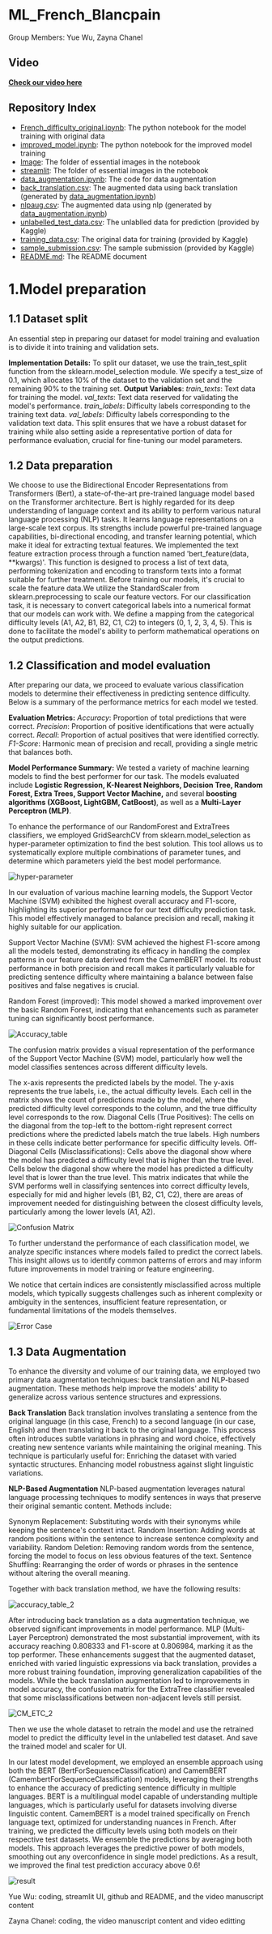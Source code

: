# ML_French_Blancpain
Group Members: Yue Wu, Zayna Chanel

## Video
 **[Check our video here](https://youtu.be/ZaAc7edc38Q)**


## Repository Index
- [French_difficulty_original.ipynb](/French_difficulty_original.ipynb): The python notebook for the model training with original data
- [improved_model.ipynb](/improved_model.ipynb): The python notebook for the improved model training 
- [Image](/Image): The folder of essential images in the notebook
- [streamlit](/streamlit): The folder of essential images in the notebook
- [data_augmentation.ipynb](/data_augmentation.ipynb): The code for data augmentation
- [back_translation.csv](/back_translation.csv): The augmented data using back translation (generated by [data_augmentation.ipynb](/data_augmentation.ipynb))
- [nlpaug.csv](/nlpaug.csv): The augmented data using nlp (generated by [data_augmentation.ipynb](/data_augmentation.ipynb))
- [unlabelled_test_data.csv](/unlabelled_test_data.csv): The unlablled data for prediction (provided by Kaggle)
- [training_data.csv](/training_data.csv): The original data for training (provided by Kaggle)
- [sample_submission.csv](/sample_submission.csv): The sample submission (provided by Kaggle)
- [README.md](/README.md): The README document

# 1.Model preparation
## 1.1 Dataset split
An essential step in preparing our dataset for model training and evaluation is to divide it into training and validation sets.

**Implementation Details:**
To split our dataset, we use the train_test_split function from the sklearn.model_selection module. We specify a test_size of 0.1, which allocates 10% of the dataset to the validation set and the remaining 90% to the training set.
**Output Variables**:
_train_texts_: Text data for training the model.
_val_texts_: Text data reserved for validating the model's performance.
_train_labels_: Difficulty labels corresponding to the training text data.
_val_labels_: Difficulty labels corresponding to the validation text data.
This split ensures that we have a robust dataset for training while also setting aside a representative portion of data for performance evaluation, crucial for fine-tuning our model parameters.

## 1.2 Data preparation
We choose to use the Bidirectional Encoder Representations from Transformers (Bert), a state-of-the-art pre-trained language model based on the Transformer architecture. Bert is highly regarded for its deep understanding of language context and its ability to perform various natural language processing (NLP) tasks. It learns language representations on a large-scale text corpus. Its strengths include powerful pre-trained language capabilities, bi-directional encoding, and transfer learning potential, which make it ideal for extracting textual features.
We implemented the text feature extraction process through a function named 'bert_feature(data, **kwargs)'. This function is designed to process a list of text data, performing tokenization and encoding to transform texts into a format suitable for further treatment. 
Before training our models, it's crucial to scale the feature data.We utilize the StandardScaler from sklearn.preprocessing to scale our feature vectors. 
For our classification task, it is necessary to convert categorical labels into a numerical format that our models can work with. We define a mapping from the categorical difficulty levels (A1, A2, B1, B2, C1, C2) to integers (0, 1, 2, 3, 4, 5). This is done to facilitate the model's ability to perform mathematical operations on the output predictions.

## 1.2 Classification and model evaluation 
After preparing our data, we proceed to evaluate various classification models to determine their effectiveness in predicting sentence difficulty. Below is a summary of the performance metrics for each model we tested.

**Evaluation Metrics:**
_Accuracy_: Proportion of total predictions that were correct.
_Precision_: Proportion of positive identifications that were actually correct.
_Recall_: Proportion of actual positives that were identified correctly.
_F1-Score_: Harmonic mean of precision and recall, providing a single metric that balances both.

**Model Performance Summary:**
We tested a variety of machine learning models to find the best performer for our  task. The models evaluated include **Logistic Regression, K-Nearest Neighbors, Decision Tree, Random Forest, Extra Trees, Support Vector Machine,** and several **boosting algorithms (XGBoost, LightGBM, CatBoost)**, as well as a **Multi-Layer Perceptron (MLP)**. 

To enhance the performance of our RandomForest and ExtraTrees classifiers, we employed GridSearchCV from sklearn.model_selection as hyper-parameter optimization to find the best solution. This tool allows us to systematically explore multiple combinations of parameter tunes, and determine which parameters yield the best model performance.

![hyper-parameter](Image/hypertext_original.png)

In our evaluation of various machine learning models, the Support Vector Machine (SVM) exhibited the highest overall accuracy and F1-score, highlighting its superior performance for our text difficulty prediction task. This model effectively managed to balance precision and recall, making it highly suitable for our application.

Support Vector Machine (SVM): SVM achieved the highest F1-score among all the models tested, demonstrating its efficacy in handling the complex patterns in our feature data derived from the CamemBERT model. Its robust performance in both precision and recall makes it particularly valuable for predicting sentence difficulty where maintaining a balance between false positives and false negatives is crucial.

Random Forest (improved): This model showed a marked improvement over the basic Random Forest, indicating that enhancements such as parameter tuning can significantly boost performance.

![Accuracy_table](/Image/accuracy_table_original.png)

The confusion matrix provides a visual representation of the performance of the Support Vector Machine (SVM) model, particularly how well the model classifies sentences across different difficulty levels.

The x-axis represents the predicted labels by the model.
The y-axis represents the true labels, i.e., the actual difficulty levels.
Each cell in the matrix shows the count of predictions made by the model, where the predicted difficulty level corresponds to the column, and the true difficulty level corresponds to the row.
Diagonal Cells (True Positives): The cells on the diagonal from the top-left to the bottom-right represent correct predictions where the predicted labels match the true labels. High numbers in these cells indicate better performance for specific difficulty levels.
Off-Diagonal Cells (Misclassifications): Cells above the diagonal show where the model has predicted a difficulty level that is higher than the true level. Cells below the diagonal show where the model has predicted a difficulty level that is lower than the true level.
This matrix indicates that while the SVM performs well in classifying sentences into correct difficulty levels, especially for mid and higher levels (B1, B2, C1, C2), there are areas of improvement needed for distinguishing between the closest difficulty levels, particularly among the lower levels (A1, A2).

![Confusion Matrix](/Image/CM_SVC_original.png)

To further understand the performance of each classification model, we analyze specific instances where models failed to predict the correct labels. This insight allows us to identify common patterns of errors and may inform future improvements in model training or feature engineering.

We notice that certain indices are consistently misclassified across multiple models, which typically suggests challenges such as inherent complexity or ambiguity in the sentences, insufficient feature representation, or fundamental limitations of the models themselves.

![Error Case](/Image/error_original.png)

## 1.3 Data Augmentation
To enhance the diversity and volume of our training data, we employed two primary data augmentation techniques: back translation and NLP-based augmentation. These methods help improve the models' ability to generalize across various sentence structures and expressions.

**Back Translation**
Back translation involves translating a sentence from the original language (in this case, French) to a second language (in our case, English) and then translating it back to the original language. This process often introduces subtle variations in phrasing and word choice, effectively creating new sentence variants while maintaining the original meaning. This technique is particularly useful for: 
Enriching the dataset with varied syntactic structures.
Enhancing model robustness against slight linguistic variations.

**NLP-Based Augmentation**
NLP-based augmentation leverages natural language processing techniques to modify sentences in ways that preserve their original semantic content. Methods include:

Synonym Replacement: Substituting words with their synonyms while keeping the sentence's context intact.
Random Insertion: Adding words at random positions within the sentence to increase sentence complexity and variability.
Random Deletion: Removing random words from the sentence, forcing the model to focus on less obvious features of the text.
Sentence Shuffling: Rearranging the order of words or phrases in the sentence without altering the overall meaning.

Together with back translation method, we have the following results:

![accuracy_table_2](Image/accuracy_table_2.png)

After introducing back translation as a data augmentation technique, we observed significant improvements in model performance. MLP (Multi-Layer Perceptron) demonstrated the most substantial improvement, with its accuracy reaching 0.808333 and F1-score at 0.806984, marking it as the top performer. These enhancements suggest that the augmented dataset, enriched with varied linguistic expressions via back translation, provides a more robust training foundation, improving generalization capabilities of the models.
While the back translation augmentation led to improvements in model accuracy, the confusion matrix for the ExtraTree classifier revealed that some misclassifications between non-adjacent levels still persist. 

![CM_ETC_2](Image/CM_ETC_2.png)

Then we use the whole dataset to retrain the model and use the retrained model to predict the difficulty level in the unlabelled test dataset. And save the trained model and scaler for UI.

In our latest model development, we employed an ensemble approach using both the BERT (BertForSequenceClassification) and CamemBERT (CamembertForSequenceClassification) models, leveraging their strengths to enhance the accuracy of predicting sentence difficulty in multiple languages.
BERT is a multilingual model capable of understanding multiple languages, which is particularly useful for datasets involving diverse linguistic content.
CamemBERT is a model trained specifically on French language text, optimized for understanding nuances in French.
After training, we predicted the difficulty levels using both models on their respective test datasets.
We ensemble the predictions by averaging both models. This approach leverages the predictive power of both models, smoothing out any overconfidence in single model predictions. As a result, we improved the final test prediction accuracy above 0.6!

![result](Image/result_final.png)


Yue Wu: coding, streamlit UI, github and README, and the video manuscript content

Zayna Chanel: coding, the video manuscript content and video editting
